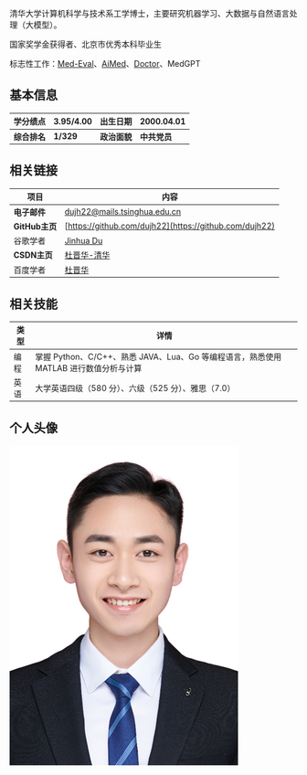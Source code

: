 清华大学计算机科学与技术系工学博士，主要研究机器学习、大数据与自然语言处理（大模型）。 

国家奖学金获得者、北京市优秀本科毕业生

标志性工作：[Med-Eval](https://dujh22.github.io/)、[AiMed](https://www.opende.org.cn/demo/chat)、[Doctor](https://www.mclouds.org.cn/doctor)、MedGPT

## 基本信息

| 学分绩点     | 3.95/4.00 | 出生日期     | 2000.04.01   |
| ------------ | --------- | ------------ | ------------ |
| **综合排名** | **1/329** | **政治面貌** | **中共党员** |

## 相关链接

| 项目           | 内容                                                         |
| -------------- | ------------------------------------------------------------ |
| **电子邮件**   | [dujh22@mails.tsinghua.edu.cn](dujh22@mails.tsinghua.edu.cn) |
| **GitHub主页** | [https://github.com/dujh22](https://github.com/dujh22)       |
| 谷歌学者       | [Jinhua Du](https://scholar.google.com/citations?user=fLKerfcAAAAJ&hl=zh-CN&oi=ao) |
| **CSDN主页**   | [杜晋华-清华](https://blog.csdn.net/qq_44372652?spm=1000.2115.3001.5343) |
| 百度学者       | [杜晋华](https://xueshu.baidu.com/homepage/dujinhua)         |

## 相关技能

| 类型 | 详情                                                         |
| ---- | ------------------------------------------------------------ |
| 编程 | 掌握 Python、C/C++、熟悉 JAVA、Lua、Go 等编程语言，熟悉使用 MATLAB 进行数值分析与计算 |
| 英语 | 大学英语四级（580 分）、六级（525 分）、雅思（7.0）          |

## 个人头像

<img src="images/杜晋华照片.jpg" alt="mkdocs"  />

